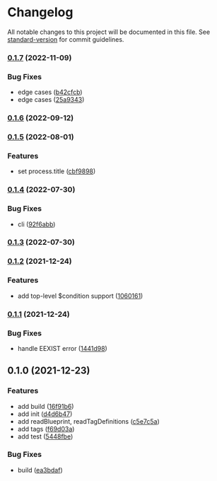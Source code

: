 # Changelog

All notable changes to this project will be documented in this file. See [standard-version](https://github.com/conventional-changelog/standard-version) for commit guidelines.

### [0.1.7](https://github.com/BlackGlory/garland/compare/v0.1.6...v0.1.7) (2022-11-09)


### Bug Fixes

* edge cases ([b42cfcb](https://github.com/BlackGlory/garland/commit/b42cfcb02e84bbf95228c23e13c665d44080840c))
* edge cases ([25a9343](https://github.com/BlackGlory/garland/commit/25a9343adaba7629c4d23af80fdfb3f90375258d))

### [0.1.6](https://github.com/BlackGlory/garland/compare/v0.1.5...v0.1.6) (2022-09-12)

### [0.1.5](https://github.com/BlackGlory/garland/compare/v0.1.4...v0.1.5) (2022-08-01)


### Features

* set process.title ([cbf9898](https://github.com/BlackGlory/garland/commit/cbf989827b3a7333d478aa4fa795f754495eca53))

### [0.1.4](https://github.com/BlackGlory/garland/compare/v0.1.3...v0.1.4) (2022-07-30)


### Bug Fixes

* cli ([92f6abb](https://github.com/BlackGlory/garland/commit/92f6abbaf357ab581408e32cbbb5545390fe56b8))

### [0.1.3](https://github.com/BlackGlory/garland/compare/v0.1.2...v0.1.3) (2022-07-30)

### [0.1.2](https://github.com/BlackGlory/garland/compare/v0.1.1...v0.1.2) (2021-12-24)


### Features

* add top-level $condition support ([1060161](https://github.com/BlackGlory/garland/commit/10601610a7fcd2e0ecfa18716cc3470935032783))

### [0.1.1](https://github.com/BlackGlory/garland/compare/v0.1.0...v0.1.1) (2021-12-24)


### Bug Fixes

* handle EEXIST error ([1441d98](https://github.com/BlackGlory/garland/commit/1441d98c52f723fe0365bd73b9df896369bedb2b))

## 0.1.0 (2021-12-23)


### Features

* add build ([16f91b6](https://github.com/BlackGlory/garland/commit/16f91b63e554f63a0849132f882c09cb13531e16))
* add init ([d4d6b47](https://github.com/BlackGlory/garland/commit/d4d6b479bd3f960cb1cd6b48f5bea495732e3899))
* add readBlueprint, readTagDefinitions ([c5e7c5a](https://github.com/BlackGlory/garland/commit/c5e7c5aec5d6100dee53e52563b6c1ccda29cc41))
* add tags ([f69d03a](https://github.com/BlackGlory/garland/commit/f69d03a0530862c5b379e9321cba508f9efd32d5))
* add test ([5448fbe](https://github.com/BlackGlory/garland/commit/5448fbe3431a71feb231424bd0ea50fe59198c0d))


### Bug Fixes

* build ([ea3bdaf](https://github.com/BlackGlory/garland/commit/ea3bdaf3ac137e48cd3af0c6a86ad24d618ef672))
